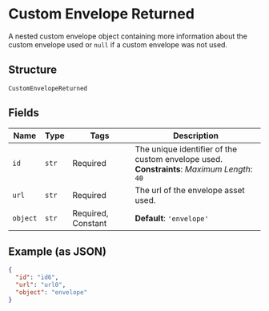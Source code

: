 
# Custom Envelope Returned

A nested custom envelope object containing more information about the custom envelope used or `null` if a custom envelope was not used.

## Structure

`CustomEnvelopeReturned`

## Fields

| Name | Type | Tags | Description |
|  --- | --- | --- | --- |
| `id` | `str` | Required | The unique identifier of the custom envelope used.<br>**Constraints**: *Maximum Length*: `40` |
| `url` | `str` | Required | The url of the envelope asset used. |
| `object` | `str` | Required, Constant | **Default**: `'envelope'` |

## Example (as JSON)

```json
{
  "id": "id6",
  "url": "url0",
  "object": "envelope"
}
```


